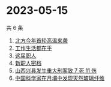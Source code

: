 # 2023-05-15

共 6 条

<!-- BEGIN -->
<!-- 最后更新时间 Mon May 15 2023 08:38:25 GMT+0800 (China Standard Time) -->

1. [北方今年首轮高温来袭](https://www.zhihu.com/search?q=%E5%8C%97%E6%96%B9%E4%BB%8A%E5%B9%B4%E9%A6%96%E8%BD%AE%E9%AB%98%E6%B8%A9%E6%9D%A5%E8%A2%AD)
1. [工作生活都在乎](https://www.zhihu.com/search?q=%E5%B7%A5%E4%BD%9C%E7%94%9F%E6%B4%BB%E9%83%BD%E5%9C%A8%E4%B9%8E%20)
1. [这届职人](https://www.zhihu.com/search?q=%E8%BF%99%E5%B1%8A%E8%81%8C%E4%BA%BA%20)
1. [新职人密档](https://www.zhihu.com/search?q=%E6%96%B0%E8%81%8C%E4%BA%BA%E5%AF%86%E6%A1%A3)
1. [山西兴县发生重大刑案致 7 死 11 伤](https://www.zhihu.com/search?q=%E5%B1%B1%E8%A5%BF%E5%85%B4%E5%8E%BF%E5%8F%91%E7%94%9F%E9%87%8D%E5%A4%A7%E5%88%91%E6%A1%88%E8%87%B4%207%20%E6%AD%BB%2011%20%E4%BC%A4)
1. [中国科学家在月壤中发现天然玻璃纤维](https://www.zhihu.com/search?q=%E4%B8%AD%E5%9B%BD%E7%A7%91%E5%AD%A6%E5%AE%B6%E5%9C%A8%E6%9C%88%E5%A3%A4%E4%B8%AD%E5%8F%91%E7%8E%B0%E5%A4%A9%E7%84%B6%E7%8E%BB%E7%92%83%E7%BA%A4%E7%BB%B4)

<!-- END -->
